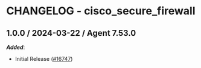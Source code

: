 # CHANGELOG - cisco_secure_firewall

<!-- towncrier release notes start -->

## 1.0.0 / 2024-03-22 / Agent 7.53.0

***Added***:

* Initial Release ([#16747](https://github.com/DataDog/integrations-core/pull/16747))
